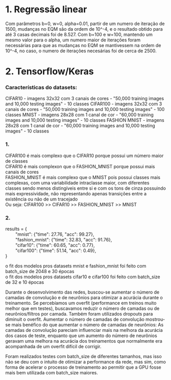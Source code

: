 # 1. Regressão linear

Com parâmetros b=0, w=0, alpha=0.01, partir de um numero de iteração de 1500, mudanças no EQM são da ordem de 10^-4, e o resultado obtido para até 3 casas decimais foi de 8.527.
Com b=100 e w=100, mantendo um mesmo valor para o alpha, um numero maior de iterações foram necessárias para que as mudanças no EQM se mantivessem na ordem de 10^-4, no caso, o numero de iterações necesárias foi de cerca de 2500.



# 2. Tensorflow/Keras

 ### Características do datasets:
 CIFAR10 - imagens 32x32 com 3 canais de cores - "50,000 training images and 10,000 testing images" - 10 classes
 CIFAR100 - imagens 32x32 com 3 canais de cores - "50,000 training images and 10,000 testing images" - 100 classes
 MNIST - imagens 28x28 com 1 canal de cor - "60,000 training images and 10,000 testing images" - 10 classes
 FASHION MNIST - imagens 28x28 com 1 canal de cor -  "60,000 training images and 10,000 testing images" - 10 classes


### 1.
CIFAR100 é mais complexo que o CIFAR10 porque possui um número maior de classes  
CIFAR10 é mais complexon que o FASHION_MNIST porque possui mais canais de cores  
FASHION_MNIST é mais complexo que o MNIST pois possui classes mais complexas, com uma variabilidade intraclasse maior,
com diferentes classes sendo menos distingíveis entre si e com os tons de cinza possuindo mais expressividade, não representando apenas transições entre a existência ou não de um tracejado  
Ou seja: CIFAR100 >> CIFAR10 >> FASHION_MNIST >> MNIST

### 2.

results = {   
&nbsp; &nbsp; &nbsp; &nbsp; "mnist": {"time": 27.76, "acc": 99.27},  
&nbsp; &nbsp; &nbsp; &nbsp; "fashion_mnist": {"time": 32.83, "acc": 91.76},  
&nbsp; &nbsp; &nbsp; &nbsp; "cifar10": {"time": 60.65, "acc": 0.77},  
&nbsp; &nbsp; &nbsp; &nbsp; "cifar100": {"time": 51.14, "acc": 0.49},  
}   

o fit dos modelos pros datasets mnist e fashion_mnist foi feito com batch_size de 2048 e 30 épocas  
o fit dos modelos pros datasets cifar10 e cifar100 foi feito com batch_size de 32 e 10 épocas  


Durante o desenvolvimento das redes, buscou-se aumentar o número de camadas de convolução e de neurônios para otimizar a acurácia durante o treinamento. Se percebíamos um overfit (performance em treinos muito melhor que em testes), buscavamos reduzir o número de camadas ou de neurônios/filtros por camada. Também foram utilizados dropouts para diminuit o overfit. Aumentar o número de camadas de convolução mostrou-se mais benéfico do que aumentar o número de camadas de neurônios: As camadas de convolução pareciam influenciar mais na melhora da acurácia dos casos de teste, enquanto que um aumento do número de neurônios geravam uma melhora na acurácia dos treinamentos que normalmente era acompanhada de um overfit difícil de corrigir.  

Foram realizados testes com batch_size de diferentes tamanhos, mas isso não se deu com o intuito de otimizar a performance da rede, mas sim, como forma de acelerar o processo de treinamento ao permitir que a GPU fosse mais bem utilizada com batch_size maiores.



